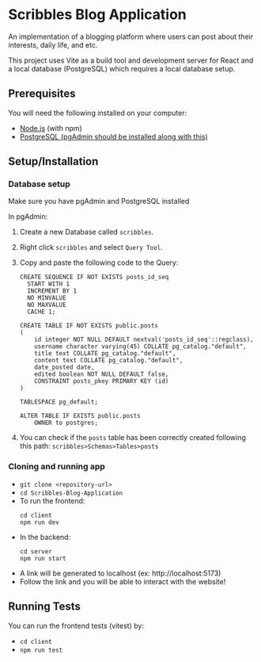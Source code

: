 # Scribbles Blog Application

An implementation of a blogging platform where users can post about their interests, daily life, and etc.

This project uses Vite as a build tool and development server for React and a local database (PostgreSQL) which requires a local database setup.

## Prerequisites

You will need the following installed on your computer:

- [Node.js](https://nodejs.org/en) (with npm)
- [PostgreSQL (pgAdmin should be installed along with this)](https://www.postgresql.org/download/)

## Setup/Installation

### Database setup

Make sure you have pgAdmin and PostgreSQL installed

In pgAdmin:

1. Create a new Database called `scribbles`.
2. Right click `scribbles` and select `Query Tool`.
3. Copy and paste the following code to the Query:

   ```
   CREATE SEQUENCE IF NOT EXISTS posts_id_seq
     START WITH 1
     INCREMENT BY 1
     NO MINVALUE
     NO MAXVALUE
     CACHE 1;

   CREATE TABLE IF NOT EXISTS public.posts
   (
       id integer NOT NULL DEFAULT nextval('posts_id_seq'::regclass),
       username character varying(45) COLLATE pg_catalog."default",
       title text COLLATE pg_catalog."default",
       content text COLLATE pg_catalog."default",
       date_posted date,
       edited boolean NOT NULL DEFAULT false,
       CONSTRAINT posts_pkey PRIMARY KEY (id)
   )

   TABLESPACE pg_default;

   ALTER TABLE IF EXISTS public.posts
       OWNER to postgres;

   ```

4. You can check if the `posts` table has been correctly created following this path: `scribbles>Schemas>Tables>posts`

### Cloning and running app

- `git clone <repository-url>`
- `cd Scribbles-Blog-Application`
- To run the frontend:
  ```
  cd client
  npm run dev
  ```
- In the backend:
  ```
  cd server
  npm run start
  ```
- A link will be generated to localhost (ex: http://localhost:5173)
- Follow the link and you will be able to interact with the website!

## Running Tests

You can run the frontend tests (vitest) by:

- `cd client`
- `npm run test`
